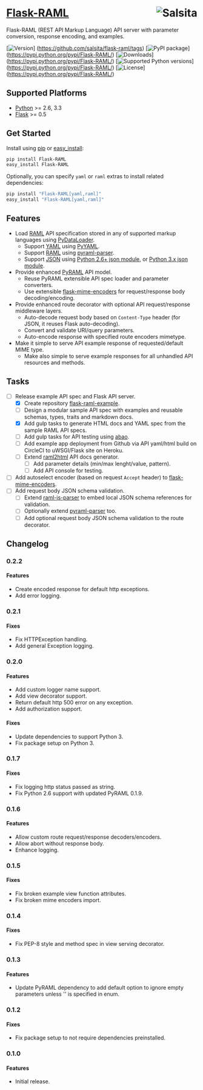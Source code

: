 # [Flask-RAML](https://github.com/salsita/flask-raml) <a href='https://github.com/salsita'><img align='right' title='Salsita' src='https://www.google.com/a/cpanel/salsitasoft.com/images/logo.gif?alpha=1' /></a>

Flask-RAML (REST API Markup Language) API server with parameter conversion, response encoding, and examples.

[![Version](https://img.shields.io/github/tag/salsita/flask-raml.svg?label=version)]
(https://github.com/salsita/flask-raml/tags)
[![PyPI package](https://img.shields.io/pypi/v/Flask-RAML.svg?label=pypi+package)]
(https://pypi.python.org/pypi/Flask-RAML/)
[![Downloads](https://img.shields.io/pypi/dm/Flask-RAML.svg)]
(https://pypi.python.org/pypi/Flask-RAML/)
[![Supported Python versions](https://img.shields.io/pypi/pyversions/Flask-RAML.svg)]
(https://pypi.python.org/pypi/Flask-RAML/)
[![License](https://img.shields.io/pypi/l/Flask-RAML.svg)]
(https://pypi.python.org/pypi/Flask-RAML/)


## Supported Platforms

* [Python](http://www.python.org/) >= 2.6, 3.3
* [Flask](http://flask.pocoo.org/) >= 0.5


## Get Started

Install using [pip](https://pip.pypa.io/) or [easy_install](http://pythonhosted.org/setuptools/easy_install.html):
```bash
pip install Flask-RAML
easy_install Flask-RAML
```

Optionally, you can specify `yaml` or `raml` extras to install related dependencies:
```bash
pip install "Flask-RAML[yaml,raml]"
easy_install "Flask-RAML[yaml,raml]"
```


## Features

- Load [RAML](http://raml.org/) API specification stored in any of supported markup languages using [PyDataLoader](https://github.com/salsita/pydataloader).
  - Support [YAML](http://yaml.org/) using [PyYAML](http://pyyaml.org/wiki/PyYAML).
  - Support [RAML](http://raml.org/) using [pyraml-parser](https://github.com/an2deg/pyraml-parser).
  - Support [JSON](http://json.org/) using [Python 2.6+ json module](https://docs.python.org/2/library/json.html), or [Python 3.x json module](https://docs.python.org/3/library/json.html).
- Provide enhanced [PyRAML](https://github.com/salsita/pyraml) API model.
  - Reuse PyRAML extensible API spec loader and parameter converters.
  - Use extensible [flask-mime-encoders](https://github.com/salsita/flask-mime-encoders) for request/response body decoding/encoding.
- Provide enhanced route decorator with optional API request/response middleware layers.
  - Auto-decode request body based on `Content-Type` header (for JSON, it reuses Flask auto-decoding).
  - Convert and validate URI/query parameters.
  - Auto-encode response with specified route encoders mimetype.
- Make it simple to serve API example response of requested/default MIME type.
  - Make also simple to serve example responses for all unhandled API resources and methods.


## Tasks

- [ ] Release example API spec and Flask API server.
  - [x] Create repository [flask-raml-example](https://github.com/salsita/flask-raml-example).
  - [ ] Design a modular sample API spec with examples and reusable schemas, types, traits and markdown docs.
  - [x] Add gulp tasks to generate HTML docs and YAML spec from the sample RAML API specs.
  - [ ] Add gulp tasks for API testing using [abao](https://github.com/cybertk/abao/).
  - [ ] Add example app deployment from Github via API yaml/html build on CircleCI to uWSGI/Flask site on Heroku.
  - [ ] Extend [raml2html](https://github.com/kevinrenskers/raml2html) API docs generator.
    - [ ] Add parameter details (min/max lenght/value, pattern).
    - [ ] Add API console for testing.
- [ ] Add autoselect encoder (based on request `Accept` header) to [flask-mime-encoders](https://github.com/salsita/flask-mime-encoders).
- [ ] Add request body JSON schema validation.
  - [ ] Extend [raml-js-parser](https://github.com/raml-org/raml-js-parser) to embed local JSON schema references for validation.
  - [ ] Optionally extend [pyraml-parser](https://github.com/an2deg/pyraml-parser) too.
  - [ ] Add optional request body JSON schema validation to the route decorator.

## Changelog

### 0.2.2

#### Features

- Create encoded response for default http exceptions.
- Add error logging.

### 0.2.1

#### Fixes

- Fix HTTPException handling.
- Add general Exception logging.

### 0.2.0

#### Features

- Add custom logger name support.
- Add view decorator support.
- Return default http 500 error on any exception.
- Add authorization support.

#### Fixes

- Update dependencies to support Python 3.
- Fix package setup on Python 3.

### 0.1.7

#### Fixes

- Fix logging http status passed as string.
- Fix Python 2.6 support with updated PyRAML 0.1.9.

### 0.1.6

#### Features

- Allow custom route request/response decoders/encoders.
- Allow abort without response body.
- Enhance logging.

### 0.1.5

#### Fixes

- Fix broken example view function attributes.
- Fix broken mime encoders import.

### 0.1.4

#### Fixes

- Fix PEP-8 style and method spec in view serving decorator.

### 0.1.3

#### Features

- Update PyRAML dependency to add default option to ignore empty parameters unless '' is specified in enum.

### 0.1.2

#### Fixes

- Fix package setup to not require dependencies preinstalled.

### 0.1.0

#### Features

- Initial release.
